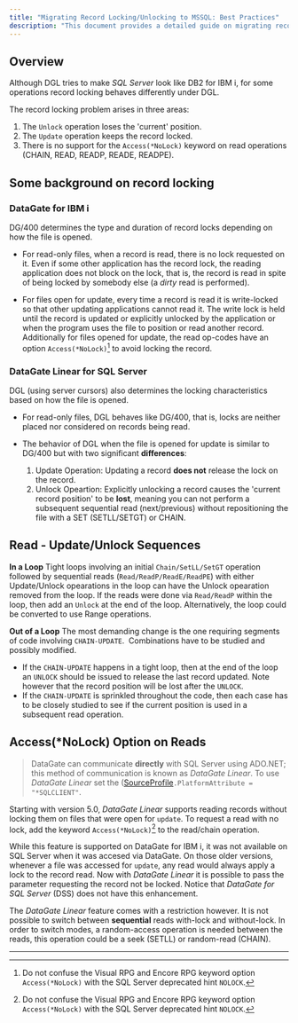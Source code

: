 ```yaml
---
title: "Migrating Record Locking/Unlocking to MSSQL: Best Practices"
description: "This document provides a detailed guide on migrating record locking and unlocking mechanisms from legacy systems to SQL Server."
---
```


## Overview

Although DGL tries to make _SQL Server_ look like DB2 for IBM i, for some operations record locking behaves differently under DGL.

The record locking problem arises in three areas: 
 1. The `Unlock` operation loses the 'current' position.
 2. The `Update` operation keeps the record locked.
 3. There is no support for the  `Access(*NoLock)` keyword on read operations (CHAIN, READ, READP, READE, READPE).

## Some background on record locking

### DataGate for IBM i

DG/400 determines the type and duration of record locks depending on how the file is opened.

 - For read-only files, when a record is read, there is no lock requested on it. Even if some other application has the record lock, the reading application does not block on the lock, that is, the record is read in spite of being locked by somebody else (a _dirty_ read is performed).

 - For files open for update, every time a record is read it is write-locked so that other updating applications cannot read it. The write lock is held until the record is updated or explicitly unlocked by the application or when the program uses the file to position or read another record. <br/>Additionally for files opened for update, the read op-codes have an option `Access(*NoLock)`[^1] to avoid locking the record.

### DataGate Linear for SQL Server

DGL (using server cursors) also determines the locking characteristics based on how the file is opened.

 - For read-only files, DGL behaves like DG/400, that is, locks are neither placed nor considered on records being read.

 - The behavior of DGL when the file is opened for update is similar to DG/400 but with two significant **differences**:
    1. Update Operation: Updating a record **does not** release the lock on the record.
    2. Unlock Opeartion: Explicitly unlocking a record causes the 'current record position' to be **lost**, meaning you can not perform a subsequent sequential read (next/previous) without repositioning the file with a SET (SETLL/SETGT) or CHAIN.

## Read - Update/Unlock Sequences

**In a Loop**
Tight loops involving an initial `Chain/SetLL/SetGT` operation followed by  sequential reads (`Read/ReadP/ReadE/ReadPE`) with either Update/Unlock opearations in the loop can have the Unlock opearation removed from the loop. If the reads were done via `Read/ReadP` within the loop, then add an `Unlock` at the end of the loop. Alternatively, the loop could be converted to use Range operations.

**Out of a Loop**
The most demanding change is the one requiring segments of code involving `CHAIN-UPDATE`.  Combinations have to be studied and possibly modified. 

* If the `CHAIN-UPDATE` happens in a tight loop, then at the end of the loop an `UNLOCK` should be issued to release the last record updated. Note however that the record position will be lost after the `UNLOCK`.
* If the `CHAIN-UPDATE` is sprinkled throughout the code, then each case has to be closely studied to see if the current position is used in a subsequent read operation.

## Access(*NoLock) Option on Reads

> DataGate can communicate **directly** with SQL Server using ADO.NET; this method of communication is known as _DataGate Linear_. To use _DataGate Linear_ set the ([SourceProfile](/reference/datagate/datagate-providers/source-profile.html)`.PlatformAttribute = "*SQLCLIENT"`.

Starting with version 5.0, _DataGate Linear_ supports reading records without locking them on files that were open for `update`. To request a read with no lock, add the keyword `Access(*NoLock)`[^1] to the read/chain operation.

While this feature is supported on DataGate for IBM i, it  was not available on SQL Server when it was accesed via DataGate. On those older versions, whenever a file was accessed for `update`, any read would always apply a lock to the record read. Now with _DataGate Linear_ it is possible to pass the parameter requesting the record not be locked. Notice that  _DataGate for SQL Server_ (DSS) does not have this enhancement.

The _DataGate Linear_ feature comes with a restriction however.  It is not possible to switch between **sequential** reads with-lock and without-lock. In order to switch modes, a random-access operation is needed between the reads, this operation could be a seek (SETLL) or random-read (CHAIN).


----

[^1]: Do not confuse the Visual RPG and Encore RPG keyword option `Access(*NoLock)` with the SQL Server deprecated hint `NOLOCK`.